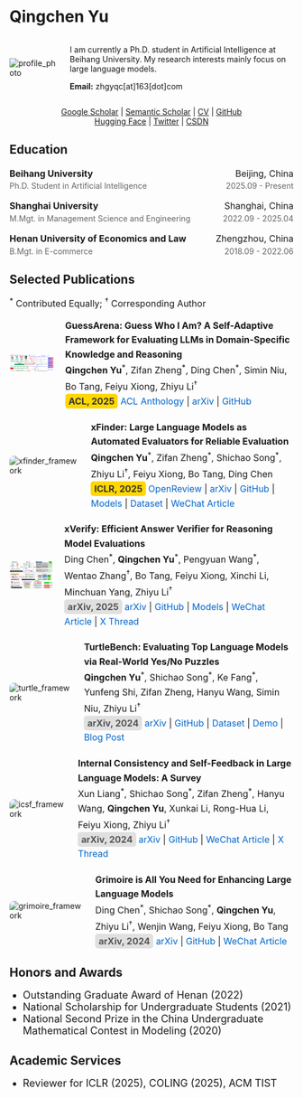# Qingchen Yu
<div style="display: flex; align-items: center;">
    <div style="margin-right: 20px;">
        <img src="./assets/profile.jpg" alt="profile_photo" style="width: 130px; height: auto;">
    </div>
    <div>
        <p>

I am currently a Ph.D. student in Artificial Intelligence at Beihang University. My research interests mainly focus on large language models.

<strong>Email:</strong> zhgyqc[at]163[dot]com
        </p>
    </div>
</div>

<p align="center">
    <a href="https://scholar.google.com/citations?user=-soHkFYAAAAJ&hl=en">Google Scholar</a> | <a href="https://www.semanticscholar.org/author/Qingchen-Yu/2278590555">Semantic Scholar</a> | <a href="./assets/yqc_cv.pdf">CV</a> | <a href="https://github.com/Duguce">GitHub</a><br><a href="https://huggingface.co/Duguce">Hugging Face</a> | <a href="https://x.com/zhgyqc_duguce">Twitter</a> | <a href="https://blog.csdn.net/LIGHTER_06">CSDN</a>
</p>

<h2 style="text-align: left;">Education</h2>
<div style="margin-bottom: 20px;">
    <div style="margin-bottom: 15px;">
        <div style="display: flex; justify-content: space-between; align-items: center; font-size: 16px; line-height: 1.6; margin: 0;">
            <span><strong>Beihang University</strong></span>
            <span>Beijing, China</span>
        </div>
        <div style="display: flex; justify-content: space-between; align-items: center; color: #666; font-size: 14px;">
            <span>Ph.D. Student in Artificial Intelligence</span>
            <span>2025.09 - Present</span>
        </div>
    </div>
    <div style="margin-bottom: 15px;">
        <div style="display: flex; justify-content: space-between; align-items: center; font-size: 16px; line-height: 1.6; margin: 0;">
            <span><strong>Shanghai University</strong></span>
            <span>Shanghai, China</span>
        </div>
        <div style="display: flex; justify-content: space-between; align-items: center; color: #666; font-size: 14px;">
            <span>M.Mgt. in Management Science and Engineering</span>
            <span>2022.09 - 2025.04</span>
        </div>
    </div>
    <div>
        <div style="display: flex; justify-content: space-between; align-items: center; font-size: 16px; line-height: 1.6; margin: 0;">
            <span><strong>Henan University of Economics and Law</strong></span>
            <span>Zhengzhou, China</span>
        </div>
        <div style="display: flex; justify-content: space-between; align-items: center; color: #666; font-size: 14px;">
            <span>B.Mgt. in E-commerce</span>
            <span>2018.09 - 2022.06</span>
        </div>
    </div>
</div>


<h2 style="text-align: left;">Selected Publications</h2>
<p style="font-size: 16px;">
    <sup>*</sup> Contributed Equally; <sup>†</sup> Corresponding Author
</p>

<div style="display: flex; align-items: center; margin-bottom: 20px;">
    <div style="margin-right: 20px;">
        <img src="./assets/guessarena_framework.png" alt="guessarena_framework" style="width: 191px; height: auto; border-radius: 8px;">
    </div>
    <div>
        <p style="font-size: 16px; line-height: 1.6; margin: 0;">
            <strong>GuessArena: Guess Who I Am? A Self-Adaptive Framework for Evaluating LLMs in Domain-Specific Knowledge and Reasoning</strong><br>
            <strong>Qingchen Yu</strong><sup>*</sup>, Zifan Zheng<sup>*</sup>, Ding Chen<sup>*</sup>, Simin Niu, Bo Tang, Feiyu Xiong, Zhiyu Li<sup>†</sup><br>
           <span style="font-size: 16px; background-color: #FFD700; color: #333; font-weight: bold; padding: 3px 6px; border-radius: 5px;">ACL, 2025</span> <a href="https://aclanthology.org/2025.acl-long.534" style="color: #0066cc; text-decoration: none;">ACL Anthology</a> | <a href="https://arxiv.org/abs/2505.22661" style="color: #0066cc; text-decoration: none;">arXiv</a> | <a href="https://github.com/IAAR-Shanghai/GuessArena" style="color: #0066cc; text-decoration: none;">GitHub</a>
        </p>
    </div>
</div>

<div style="display: flex; align-items: center; margin-bottom: 20px;">
    <div style="margin-right: 20px;">
        <img src="./assets/xfinder_framework.jpg" alt="xfinder_framework" style="width: 130px; height: auto; border-radius: 8px;">
    </div>
    <div>
        <p style="font-size: 16px; line-height: 1.6; margin: 0;">
            <strong>xFinder: Large Language Models as Automated Evaluators for Reliable Evaluation</strong><br>
            <strong>Qingchen Yu</strong><sup>*</sup>, Zifan Zheng<sup>*</sup>, Shichao Song<sup>*</sup>, Zhiyu Li<sup>†</sup>, Feiyu Xiong, Bo Tang, Ding Chen<br>
           <span style="font-size: 16px; background-color: #FFD700; color: #333; font-weight: bold; padding: 3px 6px; border-radius: 5px;">ICLR, 2025</span>
            <a href="https://openreview.net/forum?id=7UqQJUKaLM" style="color: #0066cc; text-decoration: none;">OpenReview</a> | <a href="https://arxiv.org/abs/2405.11874" style="color: #0066cc; text-decoration: none;">arXiv</a> | <a href="https://github.com/IAAR-Shanghai/xFinder" style="color: #0066cc; text-decoration: none;">GitHub</a> | <a href="https://huggingface.co/collections/IAAR-Shanghai/xfinder-664b7b21e94e9a93f25a8412" style="color: #0066cc; text-decoration: none;">Models</a> | <a href="https://huggingface.co/datasets/IAAR-Shanghai/KAF-Dataset" style="color: #0066cc; text-decoration: none;">Dataset</a> | <a href="https://mp.weixin.qq.com/s/C5G-rpen9OM4MmBhrByTIQ" style="color: #0066cc; text-decoration: none;">WeChat Article</a>
        </p>
    </div>
</div>

<div style="display: flex; align-items: center; margin-bottom: 20px;">
    <div style="margin-right: 20px;">
        <img src="./assets/xverify_framework.png" alt="xverify_framework" style="width: 173px; height: auto; border-radius: 8px;">
    </div>
    <div>
        <p style="font-size: 16px; line-height: 1.6; margin: 0;">
            <strong>xVerify: Efficient Answer Verifier for Reasoning Model Evaluations</strong><br>
            Ding Chen<sup>*</sup>, <strong>Qingchen Yu</strong><sup>*</sup>, Pengyuan Wang<sup>*</sup>, Wentao Zhang<sup>†</sup>, Bo Tang, Feiyu Xiong, Xinchi Li, Minchuan Yang, Zhiyu Li<sup>†</sup><br>
            <span style="font-size: 16px; background-color: #E0E0E0; color: #555; font-weight: bold; padding: 3px 6px; border-radius: 5px;">arXiv, 2025</span>
            <a href="https://arxiv.org/abs/2504.10481" style="color: #0066cc; text-decoration: none;">arXiv</a> |
            <a href="https://github.com/IAAR-Shanghai/xVerify" style="color: #0066cc; text-decoration: none;">GitHub</a> |
            <a href="https://huggingface.co/collections/IAAR-Shanghai/xverify-67e0f6f94c2dc334727da802" style="color: #0066cc; text-decoration: none;">Models</a> |
            <a href="https://mp.weixin.qq.com/s/Un59Wi_vQB5JBaLASQbHKw" style="color: #0066cc; text-decoration: none;">WeChat Article</a> |
            <a href="https://x.com/_akhaliq/status/1912419740393349234" style="color: #0066cc; text-decoration: none;">X Thread</a>
        </p>
    </div>
</div>

<div style="display: flex; align-items: center; margin-bottom: 20px;">
    <div style="margin-right: 20px;">
        <img src="./assets/turtle_framework.png" alt="turtle_framework" style="width: 145px; height: auto; border-radius: 8px;">
    </div>
    <div>
        <p style="font-size: 16px; line-height: 1.6; margin: 0;">
            <strong>TurtleBench: Evaluating Top Language Models via Real-World Yes/No Puzzles</strong><br>
            <strong>Qingchen Yu</strong><sup>*</sup>, Shichao Song<sup>*</sup>, Ke Fang<sup>*</sup>, Yunfeng Shi, Zifan Zheng, Hanyu Wang, Simin Niu, Zhiyu Li<sup>†</sup><br>
            <span style="font-size: 16px; background-color: #E0E0E0; color: #555; font-weight: bold; padding: 3px 6px; border-radius: 5px;">arXiv, 2024</span>
            <a href="https://arxiv.org/abs/2410.05262" style="color: #0066cc; text-decoration: none;">arXiv</a> | 
            <a href="https://github.com/mazzzystar/TurtleBench" style="color: #0066cc; text-decoration: none;">GitHub</a> | 
            <a href="https://huggingface.co/datasets/Duguce/TurtleBench1.5k" style="color: #0066cc; text-decoration: none;">Dataset</a> | 
            <a href="https://tanghenre.com" style="color: #0066cc; text-decoration: none;">Demo</a> | 
            <a href="https://mazzzystar.github.io/2024/08/09/turtle-benchmark-zh" style="color: #0066cc; text-decoration: none;">Blog Post</a>
        </p>
    </div>
</div>

<div style="display: flex; align-items: center; margin-bottom: 20px;">
    <div style="margin-right: 20px;">
        <img src="./assets/icsf_framework.jpg" alt="icsf_framework" style="width: 166px; height: auto; border-radius: 8px;">
    </div>
    <div>
        <p style="font-size: 16px; line-height: 1.6; margin: 0;">
            <strong>Internal Consistency and Self-Feedback in Large Language Models: A Survey</strong><br>
            Xun Liang<sup>*</sup>, Shichao Song<sup>*</sup>, Zifan Zheng<sup>*</sup>, Hanyu Wang, <strong>Qingchen Yu</strong>, Xunkai Li, Rong-Hua Li, Feiyu Xiong, Zhiyu Li<sup>†</sup><br>
            <span style="font-size: 16px; background-color: #E0E0E0; color: #555; font-weight: bold; padding: 3px 6px; border-radius: 5px;">arXiv, 2024</span>
            <a href="https://arxiv.org/abs/2407.14507" style="color: #0066cc; text-decoration: none;">arXiv</a> | <a href="https://github.com/IAAR-Shanghai/ICSFSurvey" style="color: #0066cc; text-decoration: none;">GitHub</a> | <a href="https://mp.weixin.qq.com/s/fSc0Szi-zO6YVwp2oV8Uhg" style="color: #0066cc; text-decoration: none;">WeChat Article</a> | <a href="https://x.com/Ki_Seki_here/status/1836020241538908529" style="color: #0066cc; text-decoration: none;">X Thread</a>
        </p>
    </div>
</div>

<div style="display: flex; align-items: center; margin-bottom: 20px;">
    <div style="margin-right: 20px;">
        <img src="./assets/grimoire_framework.jpg" alt="grimoire_framework" style="width: 127px; height: auto; border-radius: 8px;">
    </div>
    <div>
        <p style="font-size: 16px; line-height: 1.6; margin: 0;">
            <strong>Grimoire is All You Need for Enhancing Large Language Models</strong><br>
            Ding Chen<sup>*</sup>, Shichao Song<sup>*</sup>, <strong>Qingchen Yu</strong>, Zhiyu Li<sup>†</sup>, Wenjin Wang, Feiyu Xiong, Bo Tang<br>
            <span style="font-size: 16px; background-color: #E0E0E0; color: #555; font-weight: bold; padding: 3px 6px; border-radius: 5px;">arXiv, 2024</span>
            <a href="https://arxiv.org/abs/2401.03385" style="color: #0066cc; text-decoration: none;">arXiv</a> | <a href="https://github.com/IAAR-Shanghai/Grimoire" style="color: #0066cc; text-decoration: none;">GitHub</a> | <a href="https://mp.weixin.qq.com/s/YsMSy0vwxQtzPwWaCoPmzw" style="color: #0066cc; text-decoration: none;">WeChat Article</a>
        </p>
    </div>
</div>

<h2 style="text-align: left;">Honors and Awards</h2>

<ul>
  <li style="font-size: 18px;">Outstanding Graduate Award of Henan (2022)</li>
  <li style="font-size: 18px;">National Scholarship for Undergraduate Students (2021)</li>
  <li style="font-size: 18px;">National Second Prize in the China Undergraduate Mathematical Contest in Modeling (2020)</li>
</ul>

<h2 style="text-align: left;">Academic Services</h2>

<ul>
  <li style="font-size: 18px;">Reviewer for ICLR (2025), COLING (2025), ACM TIST</li>
</ul>